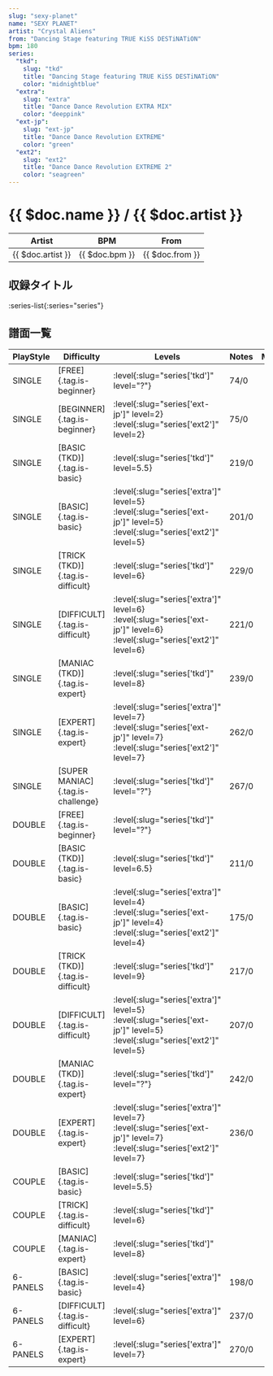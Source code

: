 ```yaml
---
slug: "sexy-planet"
name: "SEXY PLANET"
artist: "Crystal Aliens"
from: "Dancing Stage featuring TRUE KiSS DESTiNATiON"
bpm: 180
series:
  "tkd":
    slug: "tkd"
    title: "Dancing Stage featuring TRUE KiSS DESTiNATiON"
    color: "midnightblue"
  "extra":
    slug: "extra"
    title: "Dance Dance Revolution EXTRA MIX"
    color: "deeppink"
  "ext-jp":
    slug: "ext-jp"
    title: "Dance Dance Revolution EXTREME"
    color: "green"
  "ext2":
    slug: "ext2"
    title: "Dance Dance Revolution EXTREME 2"
    color: "seagreen"
---
```


# {{ $doc.name }} / {{ $doc.artist }}

|Artist|BPM|From|
|------|---|----|
|{{ $doc.artist }}|{{ $doc.bpm }}|{{ $doc.from }}|

## 収録タイトル

:series-list{:series="series"}

## 譜面一覧

|PlayStyle|Difficulty|Levels|Notes|Movie|
|---------|----------|------|-----|-----|
|SINGLE|[FREE]{.tag.is-beginner}|:level{:slug="series['tkd']" level="?"}|74/0||
|SINGLE|[BEGINNER]{.tag.is-beginner}|:level{:slug="series['ext-jp']" level=2} :level{:slug="series['ext2']" level=2}|75/0||
|SINGLE|[BASIC (TKD)]{.tag.is-basic}|:level{:slug="series['tkd']" level=5.5}|219/0||
|SINGLE|[BASIC]{.tag.is-basic}|:level{:slug="series['extra']" level=5} :level{:slug="series['ext-jp']" level=5} :level{:slug="series['ext2']" level=5}|201/0||
|SINGLE|[TRICK (TKD)]{.tag.is-difficult}|:level{:slug="series['tkd']" level=6}|229/0||
|SINGLE|[DIFFICULT]{.tag.is-difficult}|:level{:slug="series['extra']" level=6} :level{:slug="series['ext-jp']" level=6} :level{:slug="series['ext2']" level=6}|221/0||
|SINGLE|[MANIAC (TKD)]{.tag.is-expert}|:level{:slug="series['tkd']" level=8}|239/0||
|SINGLE|[EXPERT]{.tag.is-expert}|:level{:slug="series['extra']" level=7} :level{:slug="series['ext-jp']" level=7} :level{:slug="series['ext2']" level=7}|262/0||
|SINGLE|[SUPER MANIAC]{.tag.is-challenge}|:level{:slug="series['tkd']" level="?"}|267/0||
|DOUBLE|[FREE]{.tag.is-beginner}|:level{:slug="series['tkd']" level="?"}|||
|DOUBLE|[BASIC (TKD)]{.tag.is-basic}|:level{:slug="series['tkd']" level=6.5}|211/0||
|DOUBLE|[BASIC]{.tag.is-basic}|:level{:slug="series['extra']" level=4} :level{:slug="series['ext-jp']" level=4} :level{:slug="series['ext2']" level=4}|175/0||
|DOUBLE|[TRICK (TKD)]{.tag.is-difficult}|:level{:slug="series['tkd']" level=9}|217/0||
|DOUBLE|[DIFFICULT]{.tag.is-difficult}|:level{:slug="series['extra']" level=5} :level{:slug="series['ext-jp']" level=5} :level{:slug="series['ext2']" level=5}|207/0||
|DOUBLE|[MANIAC (TKD)]{.tag.is-expert}|:level{:slug="series['tkd']" level="?"}|242/0||
|DOUBLE|[EXPERT]{.tag.is-expert}|:level{:slug="series['extra']" level=7} :level{:slug="series['ext-jp']" level=7} :level{:slug="series['ext2']" level=7}|236/0||
|COUPLE|[BASIC]{.tag.is-basic}|:level{:slug="series['tkd']" level=5.5}|||
|COUPLE|[TRICK]{.tag.is-difficult}|:level{:slug="series['tkd']" level=6}|||
|COUPLE|[MANIAC]{.tag.is-expert}|:level{:slug="series['tkd']" level=8}|||
|6-PANELS|[BASIC]{.tag.is-basic}|:level{:slug="series['extra']" level=4}|198/0||
|6-PANELS|[DIFFICULT]{.tag.is-difficult}|:level{:slug="series['extra']" level=6}|237/0||
|6-PANELS|[EXPERT]{.tag.is-expert}|:level{:slug="series['extra']" level=7}|270/0||
